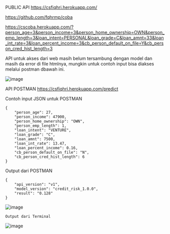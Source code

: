 PUBLIC API https://csfiqhri.herokuapp.com/

https://github.com/fqhrmp/coba

https://cscoba.herokuapp.com/?person_age=3&person_income=3&person_home_ownership=OWN&person_emp_length=3&loan_intent=PERSONAL&loan_grade=C&loan_amnt=33&loan_int_rate=3&loan_percent_income=3&cb_person_default_on_file=Y&cb_person_cred_hist_length=3

API untuk akses dari web masih belum tersambung dengan model dan masih da error di file htmlnya, mungkin untuk contoh input bisa diakses melalui postman dbawah ini.

![image](https://user-images.githubusercontent.com/43493631/133956411-1462d047-cf80-4324-9baf-9c743bb6d0a4.png)


API POSTMAN https://csfiqhri.herokuapp.com/predict


Contoh input JSON untuk POSTMAN
```
{
    "person_age": 27,
    "person_income": 47900,
    "person_home_ownership": "OWN",
    "person_emp_length": 1,
    "loan_intent": "VENTURE",
    "loan_grade": "C",
    "loan_amnt": 7500,
    "loan_int_rate": 13.47,
    "loan_percent_income": 0.16,
    "cb_person_default_on_file": "N",
    "cb_person_cred_hist_length": 6
}
```

Output dari POSTMAN
```
{
    "api_version": "v1",
    "model_version": "credit_risk_1.0.0",
    "result": "0.128"
}
```
![image](https://user-images.githubusercontent.com/43493631/133956534-7ae8e01b-2540-4b7f-8c25-bb47538d0277.png)
```
Output dari Terminal
```
![image](https://user-images.githubusercontent.com/43493631/133956964-420f48da-defa-499a-8a3d-43e96a2aa3ec.png)



